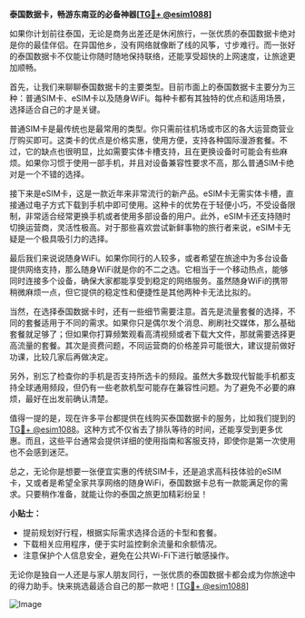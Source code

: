 **泰国数据卡，畅游东南亚的必备神器[[TG💪+ @esim1088](https://t.me/s/esim1088)]**

如果你计划前往泰国，无论是商务出差还是休闲旅行，一张优质的泰国数据卡绝对是你的最佳伴侣。在异国他乡，没有网络就像断了线的风筝，寸步难行。而一张好的泰国数据卡不仅能让你随时随地保持联络，还能享受超快的上网速度，让旅途更加顺畅。

首先，让我们来聊聊泰国数据卡的主要类型。目前市面上的泰国数据卡主要分为三种：普通SIM卡、eSIM卡以及随身WiFi。每种卡都有其独特的优点和适用场景，选择适合自己的才是关键。

普通SIM卡是最传统也是最常用的类型。你只需前往机场或市区的各大运营商营业厅购买即可。这类卡的优点是价格实惠，使用方便，支持各种国际漫游套餐。不过，它的缺点也很明显，比如需要实体卡槽支持，且在更换设备时可能会有些麻烦。如果你习惯于使用一部手机，并且对设备兼容性要求不高，那么普通SIM卡绝对是一个不错的选择。

接下来是eSIM卡，这是一款近年来非常流行的新产品。eSIM卡无需实体卡槽，直接通过电子方式下载到手机中即可使用。这种卡的优势在于轻便小巧，不受设备限制，非常适合经常更换手机或者使用多部设备的用户。此外，eSIM卡还支持随时切换运营商，灵活性极高。对于那些喜欢尝试新鲜事物的旅行者来说，eSIM卡无疑是一个极具吸引力的选择。

最后我们来说说随身WiFi。如果你同行的人较多，或者希望在旅途中为多台设备提供网络支持，那么随身WiFi就是你的不二之选。它相当于一个移动热点，能够同时连接多个设备，确保大家都能享受到稳定的网络服务。虽然随身WiFi的携带稍微麻烦一点，但它提供的稳定性和便捷性是其他两种卡无法比拟的。

当然，在选择泰国数据卡时，还有一些细节需要注意。首先是流量套餐的选择，不同的套餐适用于不同的需求。如果你只是偶尔发个消息、刷刷社交媒体，那么基础套餐就足够了；但如果你打算频繁观看高清视频或者下载大文件，那就需要选择更高流量的套餐。其次是资费问题，不同运营商的价格差异可能很大，建议提前做好功课，比较几家后再做决定。

另外，别忘了检查你的手机是否支持所选卡的频段。虽然大多数现代智能手机都支持全球通用频段，但仍有一些老款机型可能存在兼容性问题。为了避免不必要的麻烦，最好在出发前确认清楚。

值得一提的是，现在许多平台都提供在线购买泰国数据卡的服务，比如我们提到的[TG💪+ @esim1088](https://t.me/s/esim1088)。这种方式不仅省去了排队等待的时间，还能享受到更多优惠。而且，这些平台通常会提供详细的使用指南和客服支持，即使你是第一次使用也不会感到迷茫。

总之，无论你是想要一张便宜实惠的传统SIM卡，还是追求高科技体验的eSIM卡，又或者是希望全家共享网络的随身WiFi，泰国数据卡总有一款能满足你的需求。只要稍作准备，就能让你的泰国之旅更加精彩纷呈！

**小贴士：**  
- 提前规划好行程，根据实际需求选择合适的卡型和套餐。  
- 下载相关应用程序，便于实时监控剩余流量和余额情况。  
- 注意保护个人信息安全，避免在公共Wi-Fi下进行敏感操作。

无论你是独自一人还是与家人朋友同行，一张优质的泰国数据卡都会成为你旅途中的得力助手。快来挑选最适合自己的那一款吧！[[TG💪+ @esim1088](https://t.me/s/esim1088)]  

![Image](https://i.postimg.cc/4NQfJmqS/Snipaste-2025-05-13-00-14-12.png)